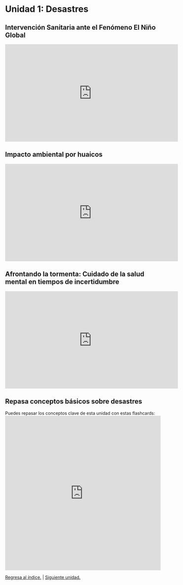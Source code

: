 <html>

<head>
<title>U1: Desastres</title>
</head>

<body>
<h1>Unidad 1: Desastres</h1>
<h2>Intervención Sanitaria ante el Fenómeno El Niño Global</h2>
<p><iframe width="560" height="315" src="https://www.youtube.com/embed/Owaoh9-2sZU?si=hGB7SQ99PH010wde&amp;start=454" title="YouTube video player" frameborder="0" allow="accelerometer; autoplay; clipboard-write; encrypted-media; gyroscope; picture-in-picture; web-share" allowfullscreen></iframe></p>

<h2>Impacto ambiental por huaicos</h2>
<p><iframe width="560" height="315" src="https://www.youtube.com/embed/c_cDc3FQIA8?si=WZfi786HX336Gs8T&amp;start=297" title="YouTube video player" frameborder="0" allow="accelerometer; autoplay; clipboard-write; encrypted-media; gyroscope; picture-in-picture; web-share" allowfullscreen></iframe></p>

<h2>Afrontando la tormenta: Cuidado de la salud mental en tiempos de incertidumbre</h2>
<iframe width="560" height="315" src="https://www.youtube.com/embed/us7u_ecBscE?si=AApOeX_uTeNGoUyX&amp;start=312" title="YouTube video player" frameborder="0" allow="accelerometer; autoplay; clipboard-write; encrypted-media; gyroscope; picture-in-picture; web-share" allowfullscreen></iframe>

<h2>Repasa conceptos básicos sobre desastres</h2>
Puedes repasar los conceptos clave de esta unidad con estas flashcards: 
<iframe src="https://quizlet.com/831490108/learn/embed?i=5cxfzr&x=1jj1" height="500" width="100%" style="border:0"></iframe>

<p><a href="index.html">Regresa al índice.</a> | <a href="u2.html">Siguiente unidad.</a></p>

</body>
</html>
